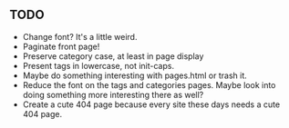 ## TODO

* Change font? It's a little weird.
* Paginate front page!
* Preserve category case, at least in page display
* Present tags in lowercase, not init-caps.
* Maybe do something interesting with pages.html or trash it.
* Reduce the font on the tags and categories pages. Maybe look into doing something more interesting there as well?
* Create a cute 404 page because every site these days needs a cute 404 page.
